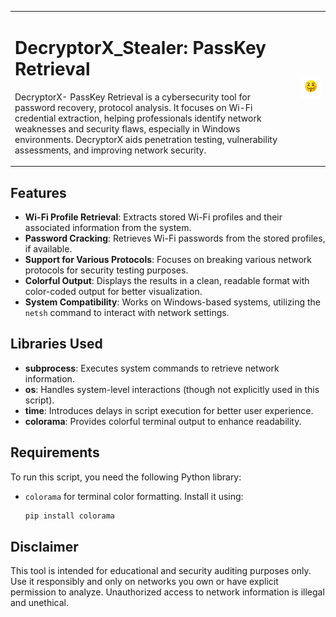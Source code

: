 <table>
  <tr>
    <td>
      <h1>DecryptorX_Stealer: PassKey Retrieval</h1>
      <p>DecryptorX- PassKey Retrieval is a cybersecurity tool for password recovery, protocol analysis. It focuses on Wi-Fi credential extraction, helping professionals identify network weaknesses and security flaws, especially in Windows environments. DecryptorX aids penetration testing, vulnerability assessments, and improving network security.</p>
    </td>
    <td style="vertical-align: middle; margin-top: 8px;">
      <img src="https://github.com/UjjwalSaini07/DecryptorX_Stealer/blob/main/ArdiunoCracks/assests/ReadmeAssests/HackerEmoji.png?raw=true" alt="Hacker Emoji">
    </td>
  </tr>
</table>


## Features

- **Wi-Fi Profile Retrieval**: Extracts stored Wi-Fi profiles and their associated information from the system.
- **Password Cracking**: Retrieves Wi-Fi passwords from the stored profiles, if available.
- **Support for Various Protocols**: Focuses on breaking various network protocols for security testing purposes.
- **Colorful Output**: Displays the results in a clean, readable format with color-coded output for better visualization.
- **System Compatibility**: Works on Windows-based systems, utilizing the `netsh` command to interact with network settings.

## Libraries Used

- **subprocess**: Executes system commands to retrieve network information.
- **os**: Handles system-level interactions (though not explicitly used in this script).
- **time**: Introduces delays in script execution for better user experience.
- **colorama**: Provides colorful terminal output to enhance readability.

## Requirements

To run this script, you need the following Python library:

- `colorama` for terminal color formatting. Install it using:
  
  ```bash
  pip install colorama
  ```

## Disclaimer
This tool is intended for educational and security auditing purposes only. Use it responsibly and only on networks you own or have explicit permission to analyze. Unauthorized access to network information is illegal and unethical.
